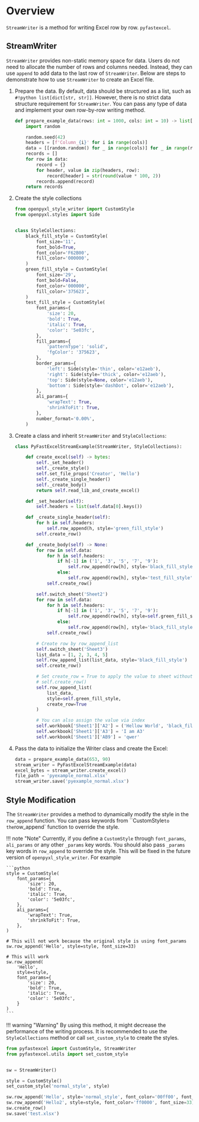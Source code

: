 # Overview

`StreamWriter` is a method for writing Excel row by row. `pyfastexcel`.

## StreamWriter

`StreamWriter` provides non-static memory space for data. Users do not need to
allocate the number of rows and columns needed. Instead, they can use `append`
to add data to the last row of `StreamWriter`. Below are steps to demonstrate
how to use `StreamWriter` to create an Excel file.

1. Prepare the data. By default, data should be structured as a list, such as
`#!python list[dict[str, str]]`. However, there is no strict data structure
requirement for `StreamWriter`. You can pass any type of data and implement
your own row-by-row writing method.

    ```python title="Prepare Data"
    def prepare_example_data(rows: int = 1000, cols: int = 10) -> list[dict[str, str]]:
        import random

        random.seed(42)
        headers = [f'Column_{i}' for i in range(cols)]
        data = [[random.random() for _ in range(cols)] for _ in range(rows)]
        records = []
        for row in data:
            record = {}
            for header, value in zip(headers, row):
                record[header] = str(round(value * 100, 2))
            records.append(record)
        return records
    ```

2. Create the style collections

    ```python title="Create Styles"
    from openpyxl_style_writer import CustomStyle
    from openpyxl.styles import Side


    class StyleCollections:
        black_fill_style = CustomStyle(
            font_size='11',
            font_bold=True,
            font_color='F62B00',
            fill_color='000000',
        )
        green_fill_style = CustomStyle(
            font_size='29',
            font_bold=False,
            font_color='000000',
            fill_color='375623',
        )
        test_fill_style = CustomStyle(
            font_params={
                'size': 20,
                'bold': True,
                'italic': True,
                'color': '5e03fc',
            },
            fill_params={
                'patternType': 'solid',
                'fgColor': '375623',
            },
            border_params={
                'left': Side(style='thin', color='e12aeb'),
                'right': Side(style='thick', color='e12aeb'),
                'top': Side(style=None, color='e12aeb'),
                'bottom': Side(style='dashDot', color='e12aeb'),
            },
            ali_params={
                'wrapText': True,
                'shrinkToFit': True,
            },
            number_format='0.00%',
        )
    ```

3. Create a class and inherit `StreamWriter` and `StyleCollections`:

    ```python title="StreamWriter"
    class PyFastExcelStreamExample(StreamWriter, StyleCollections):

        def create_excel(self) -> bytes:
            self._set_header()
            self._create_style()
            self.set_file_props('Creator', 'Hello')
            self._create_single_header()
            self._create_body()
            return self.read_lib_and_create_excel()

        def _set_header(self):
            self.headers = list(self.data[0].keys())

        def _create_single_header(self):
            for h in self.headers:
                self.row_append(h, style='green_fill_style')
            self.create_row()

        def _create_body(self) -> None:
            for row in self.data:
                for h in self.headers:
                    if h[-1] in ('1', '3', '5', '7', '9'):
                        self.row_append(row[h], style='black_fill_style')
                    else:
                        self.row_append(row[h], style='test_fill_style')
                self.create_row()

            self.switch_sheet('Sheet2')
            for row in self.data:
                for h in self.headers:
                    if h[-1] in ('1', '3', '5', '7', '9'):
                        self.row_append(row[h], style=self.green_fill_style)
                    else:
                        self.row_append(row[h], style='black_fill_style')
                self.create_row()

            # Create row by row_append_list
            self.switch_sheet('Sheet3')
            list_data = [1, 2, 3, 4, 5]
            self.row_append_list(list_data, style='black_fill_style')
            self.create_row()

            # Set create_row = True to apply the value to sheet without calling
            # self.create_row()
            self.row_append_list(
                list_data,
                style=self.green_fill_style,
                create_row=True
            )

            # You can also assign the value via index
            self.workbook['Sheet1']['A2'] = ('Hellow World', 'black_fill_style')
            self.workbook['Sheet1']['A3'] = 'I am A3'
            self.workbook['Sheet1']['AB9'] = 'qwer'
    ```

4. Pass the data to initialize the Writer class and create the Excel:

    ```python title="Write Excel"
    data = prepare_example_data(653, 90)
    stream_writer = PyFastExcelStreamExample(data)
    excel_bytes = stream_writer.create_excel()
    file_path = 'pyexample_normal.xlsx'
    stream_writer.save('pyexample_normal.xlsx')
    ```

## Style Modification

The `StreamWriter` provides a method to dynamically modify the style in the
`row_append` function. You can pass keywords from ``CustomStyle` to the
`row_append` function to override the style.

!!! note "Note"
    Currently, if you define a `CustomStyle` through `font_params`, `ali_params`
    or any other `_params` key words. You should also pass `_params` key words
    in `row_append` to override the style. This will be fixed in the future
    version of `openpyxl_style_writer`. For example

    ```python
    style = CustomStyle(
        font_params={
            'size': 20,
            'bold': True,
            'italic': True,
            'color': '5e03fc',
        },
        ali_params={
            'wrapText': True,
            'shrinkToFit': True,
        },
    )

    # This will not work because the original style is using font_params
    sw.row_append('Hello', style=style, font_size=33)

    # This will work
    sw.row_append(
        'Hello',
        style=style,
        font_params={
            'size': 20,
            'bold': True,
            'italic': True,
            'color': '5e03fc',
        }
    )
    ```

!!! warning "Warning"
    By using this method, it might decrease the performance of the writing process.
    It is recommended to use the `StyleCollections` method or call
    `set_custom_style` to create the styles.

```python title="Style Modification"
from pyfastexcel import CustomStyle, StreamWriter
from pyfastexcel.utils import set_custom_style


sw = StreamWriter()

style = CustomStyle()
set_custom_style('normal_style', style)

sw.row_append('Hello', style='normal_style', font_color='00ff00', font_bold=True)
sw.row_append('Hello2', style=style, font_color='ff0000', font_size=33)
sw.create_row()
sw.save('test.xlsx')
```
